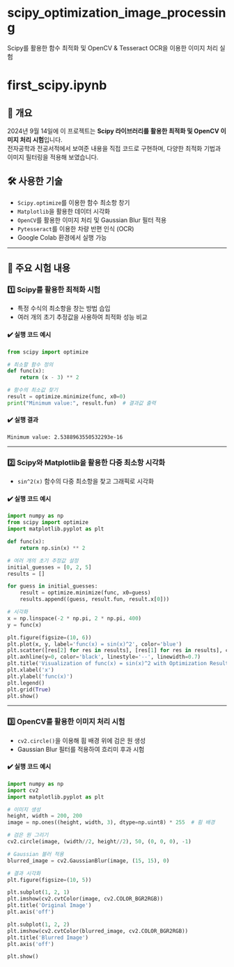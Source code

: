 # scipy_optimization_image_processing
Scipy를 활용한 함수 최적화 및 OpenCV &amp; Tesseract OCR을 이용한 이미지 처리 실험

# first_scipy.ipynb

## 📌 개요
2024년 9월 14일에 이 프로젝트는 **Scipy 라이브러리를 활용한 최적화 및 OpenCV 이미지 처리 시험**입니다.  
전자공학과 전공서적에서 보여준 내용을 직접 코드로 구현하며, 다양한 최적화 기법과 이미지 필터링을 적용해 보였습니다.

## 🛠️ 사용한 기술
- `Scipy.optimize`를 이용한 함수 최소항 창기
- `Matplotlib`을 활용한 데이터 시각화
- `OpenCV`를 활용한 이미지 처리 및 Gaussian Blur 필터 적용
- `Pytesseract`를 이용한 차량 반편 인식 (OCR)
- Google Colab 환경에서 실행 가능

---

## 🔹 주요 시험 내용

### 1️⃣ Scipy를 활용한 최적화 시험
- 특정 수식의 최소항을 창는 방법 습입
- 여러 개의 초기 추정값을 사용하여 최적화 성능 비교

#### ✔️ 실행 코드 예시
```python
from scipy import optimize

# 최소할 함수 정의
def func(x):
    return (x - 3) ** 2

# 함수의 최소값 찾기
result = optimize.minimize(func, x0=0)
print("Minimum value:", result.fun)  # 결과값 출력
```
#### ✔️ 실행 결과
```
Minimum value: 2.5388963550532293e-16
```

---

### 2️⃣ Scipy와 Matplotlib을 활용한 다중 최소항 시각화
- `sin^2(x)` 함수의 다중 최소항을 찾고 그래픽로 시각화

#### ✔️ 실행 코드 예시
```python
import numpy as np
from scipy import optimize
import matplotlib.pyplot as plt

def func(x):
    return np.sin(x) ** 2

# 여러 개의 초기 추정값 설정
initial_guesses = [0, 2, 5]
results = []

for guess in initial_guesses:
    result = optimize.minimize(func, x0=guess)
    results.append((guess, result.fun, result.x[0]))

# 시각화
x = np.linspace(-2 * np.pi, 2 * np.pi, 400)
y = func(x)

plt.figure(figsize=(10, 6))
plt.plot(x, y, label='func(x) = sin(x)^2', color='blue')
plt.scatter([res[2] for res in results], [res[1] for res in results], color='red', zorder=5, label='Minima found')
plt.axhline(y=0, color='black', linestyle='--', linewidth=0.7)
plt.title('Visualization of func(x) = sin(x)^2 with Optimization Results')
plt.xlabel('x')
plt.ylabel('func(x)')
plt.legend()
plt.grid(True)
plt.show()
```

---

### 3️⃣ OpenCV를 활용한 이미지 처리 시험
- `cv2.circle()`을 이용해 흼 배경 위에 검은 원 생성
- Gaussian Blur 필터를 적용하여 흐리미 후과 시험

#### ✔️ 실행 코드 예시
```python
import numpy as np
import cv2
import matplotlib.pyplot as plt

# 이미지 생성
height, width = 200, 200
image = np.ones((height, width, 3), dtype=np.uint8) * 255  # 흼 배경

# 검은 원 그리기
cv2.circle(image, (width//2, height//2), 50, (0, 0, 0), -1)

# Gaussian 블러 적용
blurred_image = cv2.GaussianBlur(image, (15, 15), 0)

# 결과 시각화
plt.figure(figsize=(10, 5))

plt.subplot(1, 2, 1)
plt.imshow(cv2.cvtColor(image, cv2.COLOR_BGR2RGB))
plt.title('Original Image')
plt.axis('off')

plt.subplot(1, 2, 2)
plt.imshow(cv2.cvtColor(blurred_image, cv2.COLOR_BGR2RGB))
plt.title('Blurred Image')
plt.axis('off')

plt.show()
```
